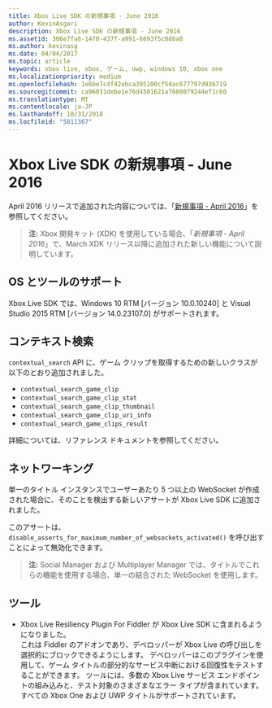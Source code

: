 ```yaml
---
title: Xbox Live SDK の新規事項 - June 2016
author: KevinAsgari
description: Xbox Live SDK の新規事項 - June 2016
ms.assetid: 306e7fa8-14f0-437f-a991-6693f5c0d6a8
ms.author: kevinasg
ms.date: 04/04/2017
ms.topic: article
keywords: xbox live, xbox, ゲーム, uwp, windows 10, xbox one
ms.localizationpriority: medium
ms.openlocfilehash: 1e6be7c4f42ebca395100cf5dac677797d936719
ms.sourcegitcommit: ca96031debe1e76d4501621a7680079244ef1c60
ms.translationtype: MT
ms.contentlocale: ja-JP
ms.lasthandoff: 10/31/2018
ms.locfileid: "5811367"
---
```

# <a name="whats-new-for-the-xbox-live-sdk---june-2016"></a>Xbox Live SDK の新規事項 - June 2016

April 2016 リリースで追加された内容については、「[新規事項 - April 2016](1604-whats-new.md)」を参照してください。

> **注:** Xbox 開発キット (XDK) を使用している場合、「*新規事項 - April 2016*」で、March XDK リリース以降に追加された新しい機能について説明しています。

## <a name="os-and-tool-support"></a>OS とツールのサポート
Xbox Live SDK では、Windows 10 RTM [バージョン 10.0.10240] と Visual Studio 2015 RTM [バージョン 14.0.23107.0] がサポートされます。

## <a name="contextual-search"></a>コンテキスト検索
`contextual_search` API に、ゲーム クリップを取得するための新しいクラスが以下のとおり追加されました。

* `contextual_search_game_clip`
* `contextual_search_game_clip_stat`
* `contextual_search_game_clip_thumbnail`
* `contextual_search_game_clip_uri_info`
* `contextual_search_game_clips_result`

詳細については、リファレンス ドキュメントを参照してください。

## <a name="networking"></a>ネットワーキング
単一のタイトル インスタンスでユーザーあたり 5 つ以上の WebSocket が作成された場合に、そのことを検出する新しいアサートが Xbox Live SDK に追加されました。

このアサートは、`disable_asserts_for_maximum_number_of_websockets_activated()` を呼び出すことによって無効化できます。

> **注:** Social Manager および Multiplayer Manager では、タイトルでこれらの機能を使用する場合、単一の結合された WebSocket を使用します。

## <a name="tools"></a>ツール
* Xbox Live Resiliency Plugin For Fiddler が Xbox Live SDK に含まれるようになりました。  
これは Fiddler のアドオンであり、デベロッパーが Xbox Live の呼び出しを選択的にブロックできるようにします。
デベロッパーはこのプラグインを使用して、ゲーム タイトルの部分的なサービス中断における回復性をテストすることができます。
ツールには、多数の Xbox Live サービス エンドポイントの組み込みと、テスト対象のさまざまなエラー タイプが含まれています。
すべての Xbox One および UWP タイトルがサポートされています。
